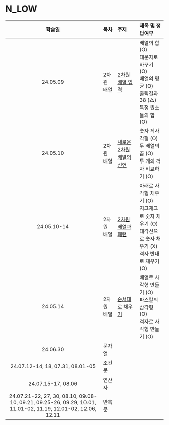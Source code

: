 # N_LOW

|                                                    학습일                                                    | 목차       | 주제                                                                         | 제목 및 정답여부                                                                                               |
| :----------------------------------------------------------------------------------------------------------: | :--------- | :--------------------------------------------------------------------------- | :------------------------------------------------------------------------------------------------------------- |
|                                                   24.05.09                                                   | 2차원 배열 | [2차원 배열 입력](./2차원%20배열/2차원%20배열%20입력.js)                     | 배열의 합 (O)<br>대문자로 바꾸기 (O)<br>배열의 평균 (O)<br>출력결과 38 (△)<br>특정 원소들의 합 (O)             |
|                                                   24.05.10                                                   | 2차원 배열 | [새로운 2차원 배열의 선언](./2차원%20배열/새로운%202차원%20배열의%20선언.js) | 숫자 직사각형 (O)<br>두 배열의 곱 (O)<br>두 개의 격자 비교하기 (O)                                             |
|                                                 24.05.10-14                                                  | 2차원 배열 | [2차원 배열과 패턴](./2차원%20배열/2차원%20배열과%20패턴.js)                 | 아래로 사각형 채우기 (O)<br>지그재그로 숫자 채우기 (O)<br>대각선으로 숫자 채우기 (X)<br>격자 반대로 채우기 (O) |
|                                                   24.05.14                                                   | 2차원 배열 | [순서대로 채우기](./2차원%20배열/순서대로%20채우기.js)                       | 배열로 사각형 만들기 (O)<br>파스칼의 삼각형 (O)<br>격자로 사각형 만들기 (O)                                    |
|                                                   24.06.30                                                   | 문자열     |
|                                       24.07.12-14, 18, 07.31, 08.01-05                                       | 조건문     |
|                                              24.07.15-17, 08.06                                              | 연산자     |
| 24.07.21-22, 27, 30, 08.10, 09.08-10, 09.21, 09.25-26, 09.29, 10.01, 11.01-02, 11.19, 12.01-02, 12.06, 12.11 | 반복문     |
